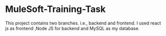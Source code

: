 # MuleSoft-Training-Task 

This project contains two branches. i.e., backend and frontend. I used react js as frontend ,Node JS for backend and MySQL as my database.
